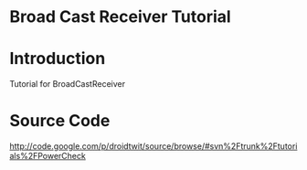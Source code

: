 # Broad Cast Receiver Tutorial
# Introduction #

Tutorial for BroadCastReceiver


# Source Code #

http://code.google.com/p/droidtwit/source/browse/#svn%2Ftrunk%2Ftutorials%2FPowerCheck